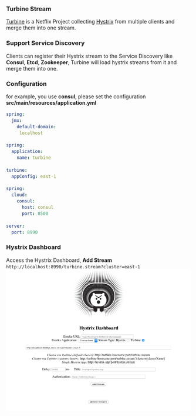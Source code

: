 ### Turbine Stream
[Turbine](https://github.com/netflix/Turbine) is a Netflix Project collecting [Hystrix](https://github.com/netflix/Hystrix) from multiple clients and merge them into one stream.

### Support Service Discovery
Clients can register their Hystrix stream to the Service Discovery like **Consul**, **Etcd**, **Zookeeper**, Turbine will load hystrix streams from it and merge them into one.

### Configuration

for example, you use **consul**, please set the configuration
**src/main/resources/application.yml**
```yml
spring:
  jmx:
    default-domain:
     localhost

spring:
  application:
    name: turbine

turbine:
  appConfig: east-1

spring:
  cloud:
    consul:
      host: consul
      port: 8500

server:
  port: 8990

```

### Hystrix Dashboard
Access the Hystrix Dashboard, **Add Stream** `http://localhost:8990/turbine.stream?cluster=east-1`
![Turbine](turbine.png)
